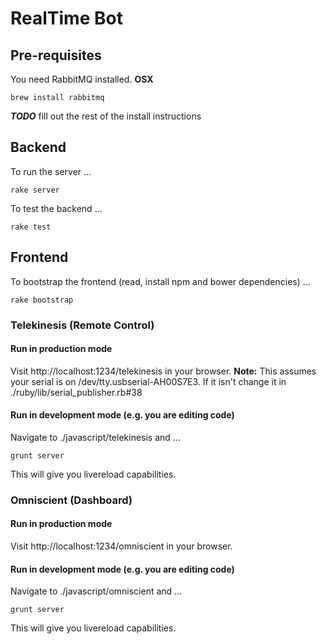 # RealTime Bot

## Pre-requisites
You need RabbitMQ installed.
**OSX**
```
brew install rabbitmq
```
___TODO___ fill out the rest of the install instructions

## Backend
To run the server ...
```
rake server
```

To test the backend ...
```
rake test
```


## Frontend
To bootstrap the frontend (read, install npm and bower dependencies) ...
```
rake bootstrap
```

### Telekinesis (Remote Control)

#### Run in production mode
Visit http://localhost:1234/telekinesis in your browser.
**Note:** This assumes your serial is on /dev/tty.usbserial-AH00S7E3. If it isn't change it in ./ruby/lib/serial_publisher.rb#38

#### Run in development mode (e.g. you are editing code)
Navigate to ./javascript/telekinesis and ...
```
grunt server
```

This will give you livereload capabilities.


### Omniscient (Dashboard)
#### Run in production mode
Visit http://localhost:1234/omniscient in your browser.

#### Run in development mode (e.g. you are editing code)
Navigate to ./javascript/omniscient and ...
```
grunt server
```

This will give you livereload capabilities.
